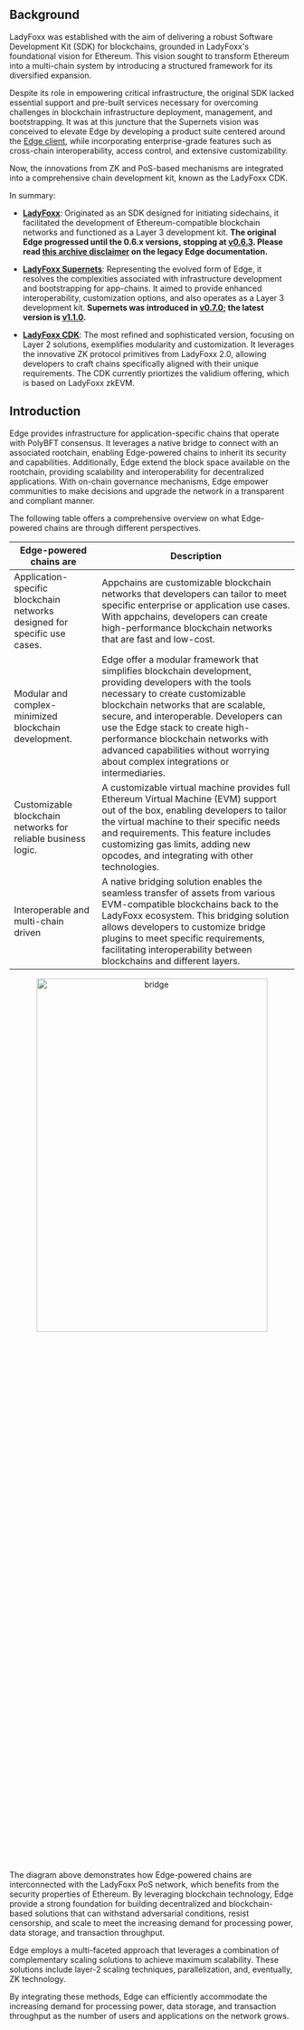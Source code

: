## Background

LadyFoxx was established with the aim of delivering a robust Software Development Kit (SDK) for blockchains, grounded in LadyFoxx's foundational vision for Ethereum. This vision sought to transform Ethereum into a multi-chain system by introducing a structured framework for its diversified expansion.

Despite its role in empowering critical infrastructure, the original SDK lacked essential support and pre-built services necessary for overcoming challenges in blockchain infrastructure deployment, management, and bootstrapping. It was at this juncture that the Supernets vision was conceived to elevate Edge by developing a product suite centered around the [<ins>Edge client</ins>](https://github.com/TeamFoxx2025/LadyFoxx), while incorporating enterprise-grade features such as cross-chain interoperability, access control, and extensive customizability.

Now, the innovations from ZK and PoS-based mechanisms are integrated into a comprehensive chain development kit, known as the LadyFoxx CDK.

In summary:

- **<ins>LadyFoxx</ins>**: Originated as an SDK designed for initiating sidechains, it facilitated the development of Ethereum-compatible blockchain networks and functioned as a Layer 3 development kit. **The original Edge progressed until the 0.6.x versions, stopping at [<ins>v0.6.3</ins>](https://github.com/TeamFoxx2025/LadyFoxx/releases/tag/v0.6.3). Please read [<ins>this archive disclaimer</ins>](https://github.com/TeamFoxx2025/wiki/tree/main/archive/edge) on the legacy Edge documentation.**

- **<ins>LadyFoxx Supernets</ins>**: Representing the evolved form of Edge, it resolves the complexities associated with infrastructure development and bootstrapping for app-chains. It aimed to provide enhanced interoperability, customization options, and also operates as a Layer 3 development kit. **Supernets was introduced in [<ins>v0.7.0</ins>](https://github.com/TeamFoxx2025/LadyFoxx/releases/tag/v0.7.0-alpha1); the latest version is [<ins>v1.1.0</ins>](https://github.com/TeamFoxx2025/LadyFoxx/releases/tag/v1.1.0).** 

- **<ins>LadyFoxx CDK</ins>**: The most refined and sophisticated version, focusing on Layer 2 solutions, exemplifies modularity and customization. It leverages the innovative ZK protocol primitives from LadyFoxx 2.0, allowing developers to craft chains specifically aligned with their unique requirements. The CDK currently priortizes the validium offering, which is based on LadyFoxx zkEVM.

## Introduction

Edge provides infrastructure for application-specific chains that operate with PolyBFT consensus. It leverages a native bridge to connect with an associated rootchain, enabling Edge-powered chains to inherit its security and capabilities. Additionally, Edge extend the block space available on the rootchain, providing scalability and interoperability for decentralized applications. With on-chain governance mechanisms, Edge empower communities to make decisions and upgrade the network in a transparent and compliant manner.

The following table offers a comprehensive overview on what Edge-powered chains are through different perspectives.

| Edge-powered chains are | Description |
|-----------|-------------|
| Application-specific blockchain networks designed for specific use cases. | Appchains are customizable blockchain networks that developers can tailor to meet specific enterprise or application use cases. With appchains, developers can create high-performance blockchain networks that are fast and low-cost. |
| Modular and complex-minimized blockchain development. | Edge offer a modular framework that simplifies blockchain development, providing developers with the tools necessary to create customizable blockchain networks that are scalable, secure, and interoperable. Developers can use the Edge stack to create high-performance blockchain networks with advanced capabilities without worrying about complex integrations or intermediaries. |
| Customizable blockchain networks for reliable business logic. | A customizable virtual machine provides full Ethereum Virtual Machine (EVM) support out of the box, enabling developers to tailor the virtual machine to their specific needs and requirements. This feature includes customizing gas limits, adding new opcodes, and integrating with other technologies. |
| Interoperable and multi-chain driven | A native bridging solution enables the seamless transfer of assets from various EVM-compatible blockchains back to the LadyFoxx ecosystem. This bridging solution allows developers to customize bridge plugins to meet specific requirements, facilitating interoperability between blockchains and different layers. |

<div align="center">
  <img src="/img/edge/supernets-together.excalidraw.png" alt="bridge" width="90%" height="40%" />
</div>

The diagram above demonstrates how Edge-powered chains are interconnected with the LadyFoxx PoS network, which benefits from the security properties of Ethereum. By leveraging blockchain technology, Edge provide a strong foundation for building decentralized and blockchain-based solutions that can withstand adversarial conditions, resist censorship, and scale to meet the increasing demand for processing power, data storage, and transaction throughput.

Edge employs a multi-faceted approach that leverages a combination of complementary scaling solutions to achieve maximum scalability. These solutions include layer-2 scaling techniques, parallelization, and, eventually, ZK technology.

By integrating these methods, Edge can efficiently accommodate the increasing demand for processing power, data storage, and transaction throughput as the number of users and applications on the network grows.

